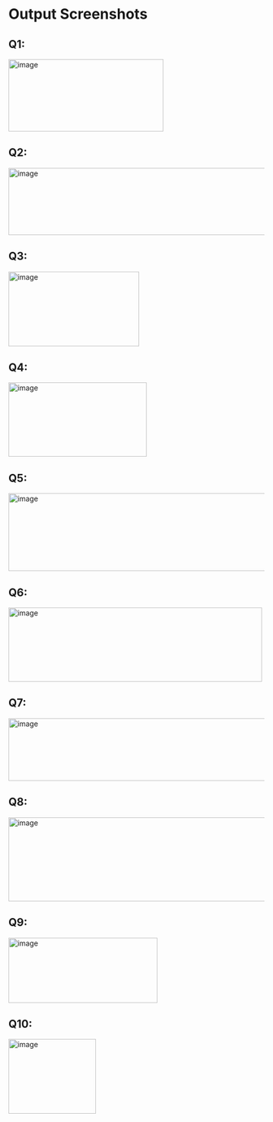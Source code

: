 # Output Screenshots 

## Q1:
<img width="305" height="142" alt="image" src="https://github.com/user-attachments/assets/ac22c84a-399d-48cc-9237-661f2bfe74b5" />

## Q2:
<img width="733" height="132" alt="image" src="https://github.com/user-attachments/assets/8e090dae-15f8-4ff3-a541-9a6c0bb39fa7" />

## Q3:
<img width="257" height="147" alt="image" src="https://github.com/user-attachments/assets/7b818f96-6af8-4c96-82fb-b2ce76a14646" />

## Q4:
<img width="272" height="146" alt="image" src="https://github.com/user-attachments/assets/f7e9949a-a9d4-405e-8cac-57ae846d9bdc" />

## Q5:
<img width="727" height="153" alt="image" src="https://github.com/user-attachments/assets/15ecfc46-0bab-4c2b-a235-57c15b4561cc" />

## Q6:
<img width="499" height="146" alt="image" src="https://github.com/user-attachments/assets/237e9b7a-3f0f-4023-9f95-a8087d47f7fa" />

## Q7:
<img width="530" height="123" alt="image" src="https://github.com/user-attachments/assets/29ade0a0-61db-4e1a-b2cd-b0bdcb55006c" />

## Q8:
<img width="553" height="165" alt="image" src="https://github.com/user-attachments/assets/9e02f96f-000b-49f9-b3ae-451dd9298166" />

## Q9:
<img width="293" height="128" alt="image" src="https://github.com/user-attachments/assets/21e87bac-af30-4e44-a81a-da9360a36662" />

## Q10:
<img width="172" height="147" alt="image" src="https://github.com/user-attachments/assets/61fea23b-9f15-41a8-aa01-264af4a5ac47" />


